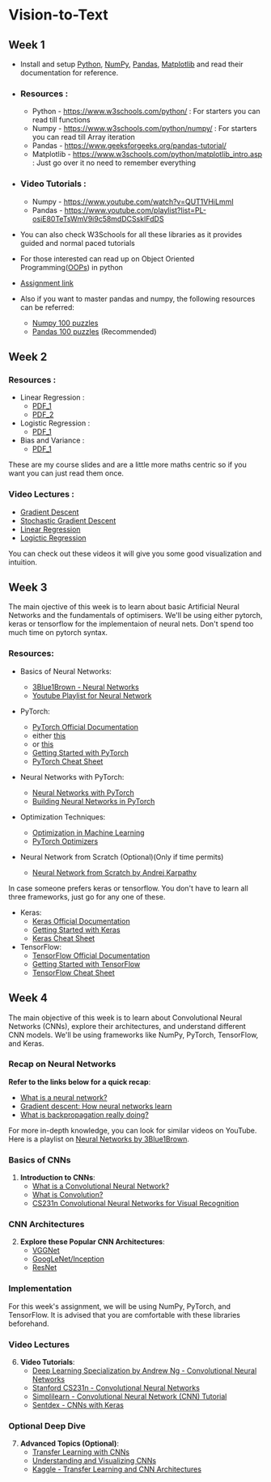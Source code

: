 # Vision-to-Text

## Week 1

- Install and setup [Python](https://docs.python.org/3/tutorial/index.html), [NumPy](https://numpy.org/doc/1.26/user/absolute_beginners.html), [Pandas](https://pandas.pydata.org/docs/getting_started/index.html#getting-started), [Matplotlib](https://matplotlib.org/stable/index.html) and read their documentation for reference.

- ### Resources :
    - Python - https://www.w3schools.com/python/ : For starters you can read till functions
    - Numpy - https://www.w3schools.com/python/numpy/ : For starters you can read till Array iteration
    - Pandas -  https://www.geeksforgeeks.org/pandas-tutorial/
    - Matplotlib - https://www.w3schools.com/python/matplotlib_intro.asp : Just go over it no need to remember everything

- ### Video Tutorials :
    - Numpy - https://www.youtube.com/watch?v=QUT1VHiLmmI
    - Pandas - https://www.youtube.com/playlist?list=PL-osiE80TeTsWmV9i9c58mdDCSskIFdDS

- You can also check W3Schools for all these libraries as it provides guided and normal paced tutorials

- For those interested can read up on Object Oriented Programming([OOPs](https://www.javatpoint.com/python-oops-concepts)) in python

- [Assignment link](Assignment1.ipynb)

- Also if you want to master pandas and numpy, the following resources can be referred:
  - [Numpy 100 puzzles](https://github.com/rougier/numpy-100)
  - [Pandas 100 puzzles](https://github.com/ajcr/100-pandas-puzzles) (Recommended)
 
## Week 2

### Resources :
- Linear Regression :
    - [PDF_1](intro_regression.pdf)
    - [PDF_2](linear_regression.pdf)
- Logistic Regression :
    - [PDF_1](logistic_regression.pdf)
- Bias and Variance :
    - [PDF_1](bias_variance.pdf)

These are my course slides and are a little more maths centric so if you want you can just read them once.

### Video Lectures :
- [Gradient Descent](https://www.youtube.com/watch?v=sDv4f4s2SB8)
- [Stochastic Gradient Descent](https://www.youtube.com/watch?v=vMh0zPT0tLI)
- [Linear Regression](https://www.youtube.com/watch?v=7ArmBVF2dCs)
- [Logictic Regression](https://www.youtube.com/watch?v=yIYKR4sgzI8)

You can check out these videos it will give you some good visualization and intuition.

## Week 3
The main ojective of this week is to learn about basic Artificial Neural Networks and the fundamentals of optimisers. We'll be using either pytorch, keras or tensorflow for the implementaion of neural nets.
Don't spend too much time on pytorch syntax.
### Resources:
- Basics of Neural Networks:
    - [3Blue1Brown - Neural Networks](https://www.youtube.com/watch?v=aircAruvnKk)
    - [Youtube Playlist for Neural Network](https://www.youtube.com/watch?v=mlk0rddP3L4&list=PLuhqtP7jdD8CftMk831qdE8BlIteSaNzD&pp=iAQB)
- PyTorch:
    - [PyTorch Official Documentation](https://pytorch.org/docs/stable/index.html)
    - either [this](https://www.youtube.com/watch?v=U0i7-c3Vrgc&list=PLZoTAELRMXVNxYFq_9MuiUdn2YnlFqmMK)
    - or [this](https://www.youtube.com/watch?v=V_xro1bcAuA&t=2598s&pp=ygUQcHl0b3JjaCB0dXRvcmlhbA%3D%3D)
    - [Getting Started with PyTorch](https://pytorch.org/tutorials/beginner/deep_learning_60min_blitz.html)
    - [PyTorch Cheat Sheet](https://pytorch.org/tutorials/beginner/ptcheat.html)
- Neural Networks with PyTorch:
    - [Neural Networks with PyTorch](https://pytorch.org/tutorials/beginner/blitz/neural_networks_tutorial.html)
    - [Building Neural Networks in PyTorch](https://towardsdatascience.com/building-neural-networks-with-pytorch-759ebca336ed)
- Optimization Techniques:
    - [Optimization in Machine Learning](https://medium.com/@koushikkushal95/optimization-algorithms-in-machine-learning-a-comprehensive-guide-to-understand-the-concept-and-3db1df7a2f59)
    - [PyTorch Optimizers](https://pytorch.org/docs/stable/optim.html)
      
- Neural Network from Scratch (Optional)(Only if time permits)
    - [Neural Network from Scratch by Andrej Karpathy](https://youtu.be/VMj-3S1tku0?si=4C8yBmo67kQqsoA6)
  

In case someone prefers keras or tensorflow.
You don't have to learn all three frameworks, just go for any one of these.

- Keras:
    - [Keras Official Documentation](https://keras.io/)
    - [Getting Started with Keras](https://keras.io/getting_started/)
    - [Keras Cheat Sheet](https://www.geeksforgeeks.org/keras-cheatsheet/)
- TensorFlow:
    - [TensorFlow Official Documentation](https://www.tensorflow.org/learn)
    - [Getting Started with TensorFlow](https://www.tensorflow.org/tutorials)
    - [TensorFlow Cheat Sheet](https://www.tutorialspoint.com/tensorflow/tensorflow_quick_guide.htm)

 ## Week 4


The main objective of this week is to learn about Convolutional Neural Networks (CNNs), explore their architectures, and understand different CNN models. We'll be using frameworks like NumPy, PyTorch, TensorFlow, and Keras.



### Recap on Neural Networks
**Refer to the links below for a quick recap**:
- [What is a neural network?](https://www.youtube.com/watch?v=aircAruvnKk&ab_channel=3Blue1Brown)
- [Gradient descent: How neural networks learn](https://www.youtube.com/watch?v=IHZwWFHWa-w&ab_channel=3Blue1Brown)
- [What is backpropagation really doing?](https://www.youtube.com/watch?v=Ilg3gGewQ5U&ab_channel=3Blue1Brown)

For more in-depth knowledge, you can look for similar videos on YouTube. Here is a playlist on [Neural Networks by 3Blue1Brown](https://www.youtube.com/playlist?list=PLZHQObOWTQDNU6R1_67000Dx_ZCJB-3pi).

### Basics of CNNs
1. **Introduction to CNNs**:
   - [What is a Convolutional Neural Network?](https://towardsdatascience.com/a-comprehensive-guide-to-convolutional-neural-networks-the-eli5-way-3bd2b1164a53)
   - [What is Convolution?](https://www.youtube.com/watch?v=KuXjwB4LzSA&ab_channel=3Blue1Brown)
   - [CS231n Convolutional Neural Networks for Visual Recognition](https://cs231n.github.io/)

### CNN Architectures
2. **Explore these Popular CNN Architectures**:
   - [VGGNet](https://arxiv.org/abs/1409.1556)
   - [GoogLeNet/Inception](https://arxiv.org/abs/1409.4842)
   - [ResNet](https://arxiv.org/abs/1512.03385)

### Implementation
For this week's assignment, we will be using NumPy, PyTorch, and TensorFlow. It is advised that you are comfortable with these libraries beforehand.

### Video Lectures
6. **Video Tutorials**:
   - [Deep Learning Specialization by Andrew Ng - Convolutional Neural Networks](https://www.coursera.org/learn/convolutional-neural-networks)
   - [Stanford CS231n - Convolutional Neural Networks](https://www.youtube.com/watch?v=iaSUYvmCekI)
   - [Simplilearn - Convolutional Neural Network (CNN) Tutorial](https://www.youtube.com/watch?v=YRhxdVk_sIs)
   - [Sentdex - CNNs with Keras](https://www.youtube.com/watch?v=WvoLTXIjBYU)

### Optional Deep Dive
7. **Advanced Topics (Optional)**:
   - [Transfer Learning with CNNs](https://towardsdatascience.com/transfer-learning-with-tf-2-0-ff960901046d)
   - [Understanding and Visualizing CNNs](https://www.analyticsvidhya.com/blog/2021/05/convolutional-neural-networks-cnn/)
   - [Kaggle - Transfer Learning and CNN Architectures](https://www.kaggle.com/code/dansbecker/transfer-learning)


